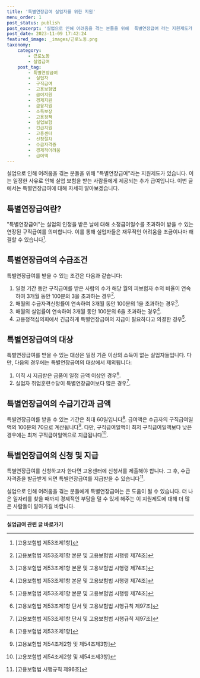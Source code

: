 ```yaml
---
title: '특별연장급여 실업자를 위한 지원'
menu_order: 1
post_status: publish
post_excerpt: '실업으로 인해 어려움을 겪는 분들을 위해  특별연장급여 라는 지원제도가 있습니다. 이는 일정한 사유로 인해 실업 보험을 받는 사람들에게 제공되는 추가 급여입니다. 이번 글에서는 특별연장급여에 대해 자세히 알아보겠습니다.'
post_date: 2023-11-09 17:42:24
featured_image: _images/근로노동.png
taxonomy:
    category:
        - 근로노동
        - 실업급여
    post_tag:
        - 특별연장급여
        -  실업자
        -  구직급여
        -  고용보험법
        -  급여지원
        -  경제지원
        -  금융지원
        -  소득보장
        -  고용정책
        -  실업보험
        -  긴급지원
        -  고용센터
        -  신청절차
        -  수급자격증
        -  경제적어려움
        -  급여액
---
```



실업으로 인해 어려움을 겪는 분들을 위해 "특별연장급여"라는 지원제도가 있습니다. 이는 일정한 사유로 인해 실업 보험을 받는 사람들에게 제공되는 추가 급여입니다. 이번 글에서는 특별연장급여에 대해 자세히 알아보겠습니다.

## 특별연장급여란?
"특별연장급여"는 실업의 인정을 받은 날에 대해 소정급여일수를 초과하여 받을 수 있는 연장된 구직급여를 의미합니다. 이를 통해 실업자들은 재무적인 어려움을 조금이나마 해결할 수 있습니다[^1].

## 특별연장급여의 수급조건
특별연장급여를 받을 수 있는 조건은 다음과 같습니다:
1. 일정 기간 동안 구직급여를 받은 사람의 수가 해당 월의 피보험자 수의 비율이 연속하여 3개월 동안 100분의 3을 초과하는 경우[^2].
2. 매월의 수급자격신청률이 연속하여 3개월 동안 100분의 1을 초과하는 경우[^2].
3. 매월의 실업률이 연속하여 3개월 동안 100분의 6을 초과하는 경우[^2].
4. 고용정책심의회에서 긴급하게 특별연장급여의 지급이 필요하다고 의결한 경우[^2].

## 특별연장급여의 대상
특별연장급여를 받을 수 있는 대상은 일정 기준 이상의 소득이 없는 실업자들입니다. 다만, 다음의 경우에는 특별연장급여의 대상에서 제외됩니다:
1. 이직 시 지급받은 금품이 일정 금액 이상인 경우[^3].
2. 실업자 취업훈련수당이 특별연장급여보다 많은 경우[^3].

## 특별연장급여의 수급기간과 금액
특별연장급여를 받을 수 있는 기간은 최대 60일입니다[^4]. 급여액은 수급자의 구직급여일액의 100분의 70으로 계산됩니다[^5]. 다만, 구직급여일액이 최저 구직급여일액보다 낮은 경우에는 최저 구직급여일액으로 지급됩니다[^5].

## 특별연장급여의 신청 및 지급
특별연장급여를 신청하고자 한다면 고용센터에 신청서를 제출해야 합니다. 그 후, 수급자격증을 발급받게 되면 특별연장급여를 지급받을 수 있습니다[^6].

실업으로 인해 어려움을 겪는 분들에게 특별연장급여는 큰 도움이 될 수 있습니다. 더 나은 일자리를 찾을 때까지 경제적인 부담을 덜 수 있게 해주는 이 지원제도에 대해 더 많은 사람들이 알아가길 바랍니다.

[^1]: [고용보험법 제53조제1항]
[^2]: [고용보험법 제53조제1항 본문 및 고용보험법 시행령 제74조]
[^3]: [고용보험법 제53조제1항 단서 및 고용보험법 시행규칙 제97조]
[^4]: [고용보험법 제53조제1항]
[^5]: [고용보험법 제54조제2항 및 제54조제3항]
[^6]: [고용보험법 시행규칙 제96조]
<!-- wp:separator -->
<hr class="wp-block-separator has-alpha-channel-opacity"/>
<!-- /wp:separator -->

<!-- wp:group {"backgroundColor":"base","layout":{"type":"constrained"}} -->
<div class="wp-block-group has-base-background-color has-background"><!-- wp:paragraph {"align":"center","fontSize":"medium"} -->
<p class="has-text-align-center has-large-font-size"><strong>실업급여 관련 글 바로가기</strong></p>
<!-- /wp:paragraph -->


<!-- wp:latest-posts
{"categories":[{"id":10977,"count":19,"description":"","link":"https://uknowlaw.com/category/%ec%8b%a4%ec%97%85%ea%b8%89%ec%97%ac/","name":"실업급여","slug":"실업급여","taxonomy":"category","parent":0,"meta":[],"_links":{"self":[{"href":"https://uknowlaw.com/wp-json/wp/v2/categories/10977"}],"collection":[{"href":"https://uknowlaw.com/wp-json/wp/v2/categories"}],"about":[{"href":"https://uknowlaw.com/wp-json/wp/v2/taxonomies/category"}],"wp:post_type":[{"href":"https://uknowlaw.com/wp-json/wp/v2/posts?categories=10977"}],"curies":[{"name":"wp","href":"https://api.w.org/{rel}","templated":true}]}}],"postsToShow":100,"excerptLength":28,"postLayout":"grid","columns":2,"featuredImageAlign":"left","featuredImageSizeSlug":"large","fontSize":"medium"} /--></div>
<!-- /wp:group -->